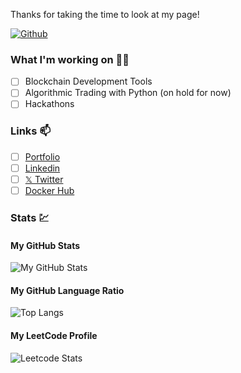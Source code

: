 Thanks for taking the time to look at my page!

[![Github](https://img.shields.io/github/followers/saileshp56?label=Follow&style=social)](https://github.com/saileshp56)


### What I'm working on 👨‍💻
- [ ] Blockchain Development Tools
- [ ] Algorithmic Trading with Python (on hold for now)
- [ ] Hackathons

### Links 📫
- [ ] [Portfolio](https://www.saileshp.com/)
- [ ] [Linkedin](https://www.linkedin.com/in/saileshpola/)
- [ ] [𝕏 Twitter](https://twitter.com/unhingexd)
- [ ] [Docker Hub](https://hub.docker.com/u/saileshp56)

### Stats 💹
#### My GitHub Stats
![My GitHub Stats](https://github-readme-stats.vercel.app/api?username=saileshp56&show_icons=true&theme=transparent)
#### My GitHub Language Ratio
![Top Langs](https://github-readme-stats.vercel.app/api/top-langs/?username=saileshp56&layout=compact)
#### My LeetCode Profile
![Leetcode Stats](https://leetcard.jacoblin.cool/universalmusicgroup?theme=unicorn)



<!--
**saileshp56/saileshp56** is a ✨ _special_ ✨ repository because its `README.md` (this file) appears on your GitHub profile.

Here are some ideas to get you started:

- 🔭 I’m currently working on ...
- 🌱 I’m currently learning ...
- 👯 I’m looking to collaborate on ...
- 🤔 I’m looking for help with ...
- 💬 Ask me about ...
- 📫 How to reach me: ...
- 😄 Pronouns: ...
- ⚡ Fun fact: ...
-->
